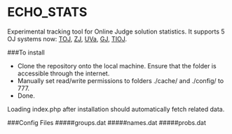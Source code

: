 ECHO_STATS
=====

Experimental tracking tool for Online Judge solution statistics.
It supports 5 OJ systems now: [TOJ](http://toj.tfcis.org/oj/info/), [ZJ](http://zerojudge.tw/), [UVa](http://uva.onlinejudge.org/), [GJ](http://www.tcgs.tc.edu.tw:1218/), [TIOJ](http://tioj.ck.tp.edu.tw/).

###To install

- Clone the repository onto the local machine. Ensure that the folder is accessible through the internet.
- Manually set read/write permissions to folders ./cache/ and ./config/ to 777.
- Done.

Loading index.php after installation should automatically fetch related data.

###Config Files
#####groups.dat
#####names.dat
#####probs.dat
